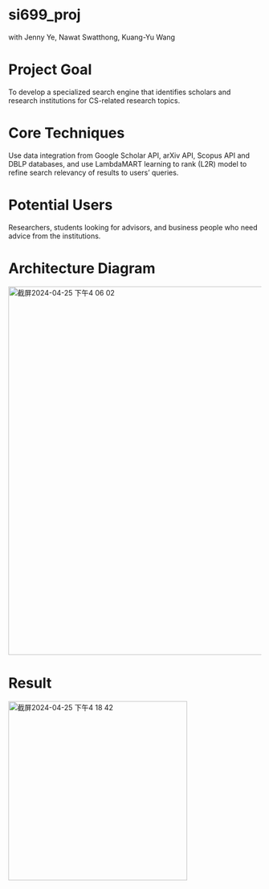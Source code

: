 # si699_proj
with Jenny Ye, Nawat Swatthong, Kuang-Yu Wang

# Project Goal
To develop a specialized search engine that identifies scholars and research institutions for CS-related research topics.
# Core Techniques
Use data integration from Google Scholar API, arXiv API, Scopus API and DBLP databases, and use LambdaMART learning to rank (L2R) model to refine search relevancy of results to users’ queries.
# Potential Users
Researchers, students looking for advisors, and business people who need advice from the institutions.

# Architecture Diagram

<img width="732" alt="截屏2024-04-25 下午4 06 02" src="https://github.com/kr35xk/si699_proj/assets/106477491/ecc354d0-892f-436f-8c4c-11945d5b017c">

# Result

<img width="356" alt="截屏2024-04-25 下午4 18 42" src="https://github.com/kr35xk/si699_proj/assets/106477491/3b7c2ca7-4d49-4267-8182-a5ee4a13cb81">
